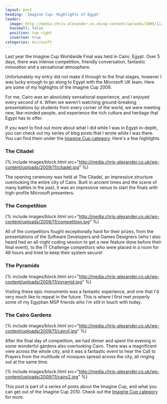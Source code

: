 ```yaml
---
layout: post
heading: 'Imagine Cup: Highlights of Egypt'
leader:
  image: http://media.chris-alexander.co.uk/wp-content/uploads/2009/11/cairo1.jpg
  hassmall: false
  position: top right
  inverted: true
categories: microsoft
---
```


Last year the Imagine Cup Worldwide Final was held in Cairo, Egypt. Over 5 days, there was intense competition, friendly conversation, fantastic innovation and a sensational atmosphere.

Unfortunately my entry did not make it through to the final stages, however I was lucky enough to go along to Egypt with the Microsoft UK team. Here are some of my highlights of the Imagine Cup 2009.

For me, Cairo was an absolutely sensational experience, and I enjoyed every second of it. When we weren't watching ground-breaking presentations by students from every corner of the world, we were meeting new, like-minded people, and experience the rich culture and heritage that Egypt has to offer.

If you want to find out more about what I did while I was in Egypt in-depth, you can check out my series of blog posts that I wrote while I was there. You can find them under the [Imagine Cup category](/category/microsoft/imagine-cup-microsoft). Here's a few highlights.

### The Citadel

{% include images/block.html src="http://media.chris-alexander.co.uk/wp-content/uploads/2009/11/citadel.jpg" %}

The opening ceremony was held at The Citadel, an impressive structure overlooking the entire city of Cairo. Built in ancient times and the scene of many battles in the past, it was an impressive venue to start the finals with high-profile Microsoft presenters.

### The Competition

{% include images/block.html src="http://media.chris-alexander.co.uk/wp-content/uploads/2009/11/competition.jpg" %}

All of the competitors fought exceptionally hard for their prizes, from the presentations of the Software Developers and Games Designers (who I also heard had an all-night coding session to get a new feature done before their final event), to the IT Challenge competitors who were placed in a room for 48 hours and tried to keep their system secure!

### The Pyramids

{% include images/block.html src="http://media.chris-alexander.co.uk/wp-content/uploads/2009/11/pyramid.jpg" %}

Visiting these epic monuments was a fantastic experience, and one that I'd very much like to repeat in the future. This is where I first met properly some of my Egyptian MSP friends who I'm still in touch with today.

### The Cairo Gardens

{% include images/block.html src="http://media.chris-alexander.co.uk/wp-content/uploads/2009/11/cairo1.jpg" %}

After the final day of competition, we had dinner and spent the evening in some wonderful gardens also overlooking Cairo. There was a magnificent view across the whole city, and it was a fantastic event to hear the Call to Prayers from the multitude of mosques spread across the city, all ringing out at the same time.

{% include images/block.html src="http://media.chris-alexander.co.uk/wp-content/uploads/2009/11/cairo2.jpg" %}

This post is part of a series of posts about the Imagine Cup, and what you can get out of the Imagine Cup 2010. Check out the [Imagine Cup category](/category/microsoft/imagine-cup-microsoft) for more.
